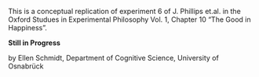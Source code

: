 This is a conceptual replication of experiment 6 of J. Phillips et.al. in the Oxford Studues in Experimental Philosophy Vol. 1, Chapter 10 “The Good in Happiness”.

**Still in Progress**


by Ellen Schmidt, Department of Cognitive Science, University of Osnabrück